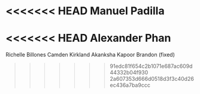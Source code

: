 <<<<<<< HEAD
Manuel Padilla
=======
<<<<<<< HEAD
Alexander Phan
=======
Richelle Billones
Camden Kirkland
Akanksha Kapoor
Brandon (fixed)
>>>>>>> 91edc81f654c2b1071e687ac609d44332b04f930
>>>>>>> 2a607353d666d0518d3f3c40d26ec436a7ba9ccc
